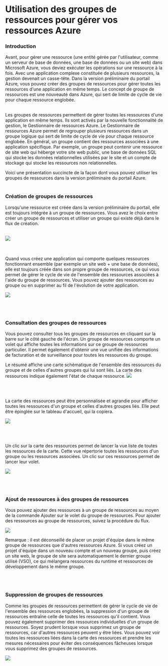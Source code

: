 ﻿<properties urlDisplayName="" pageTitle="Utilisation des groupes de ressources pour gérer vos ressources Azure" metaKeywords="" description="" metaCanonical="" services="" documentationCenter="" title="Using Resource groups to manage your Azure resources" authors="Nafisa Bhojawala"  solutions="" writer="" manager="timlt" editor=""  />

<tags ms.service="multiple" ms.workload="multiple" ms.tgt_pltfrm="ibiza" ms.devlang="na" ms.topic="article" ms.date="12/02/2014" ms.author="davidmu" />


# Utilisation des groupes de ressources pour gérer vos ressources Azure

### Introduction

Avant, pour gérer une ressource (une entité gérée par l'utilisateur, comme un serveur de base de données, une base de données ou un site web) dans Microsoft Azure, vous deviez exécuter les opérations sur une ressource à la fois. Avec une application complexe constituée de plusieurs ressources, la gestion devenait un casse-tête. Dans la version préliminaire du portail Azure, vous pouvez créer des groupes de ressources pour gérer toutes les ressources d'une application en même temps. Le concept de groupe de ressources est une nouveauté dans Azure, qui sert de limite de cycle de vie pour chaque ressource englobée. 
<br><br />

Les groupes de ressources permettent de gérer toutes les ressources d'une application en même temps. Ils sont activés par la nouvelle fonctionnalité de gestion, le Gestionnaire de ressources Azure. Le Gestionnaire de ressources Azure permet de regrouper plusieurs ressources dans un groupe logique qui sert de limite de cycle de vie pour chaque ressource englobée. En général, un groupe contient des ressources associées à une application spécifique. Par exemple, un groupe peut contenir une ressource de site web qui héberge votre site web public, une base de données SQL qui stocke les données relationnelles utilisées par le site et un compte de stockage qui stocke les ressources non relationnelles. 

Voici une présentation succincte de la façon dont vous pouvez utiliser les groupes de ressources dans la version préliminaire du portail Azure. 
<br><br />

### Création de groupes de ressources

Lorsqu'une ressource est créée dans la version préliminaire du portail, elle est toujours intégrée à un groupe de ressources. Vous avez le choix entre créer un groupe de ressources et utiliser un groupe qui existe déjà dans le flux de création. <br><br />

![](http://i.imgur.com/USKkQdW.png)

<br><br />
Quand vous créez une application qui comporte quelques ressources fonctionnant ensemble (par exemple un site web + une base de données), elle est toujours créée dans son propre groupe de ressources, ce qui vous permet de gérer le cycle de vie de l'ensemble des ressources associées à l'aide du groupe de ressources. Vous pouvez ajouter des ressources au groupe ou en supprimer au fil de l'évolution de votre application. 

![](http://i.imgur.com/Me0jbio.png)


<br><br />

### Consultation des groupes de ressources

Vous pouvez consulter tous les groupes de ressources en cliquant sur la barre sur le côté gauche de l'écran. Un groupe de ressources comporte un volet qui affiche toutes les informations sur ce groupe de ressources particulier. Il permet également d'obtenir une vue unifiée des informations de facturation et de surveillance pour toutes les ressources du groupe.

Le résumé affiche une carte schématique de l'ensemble des ressources du groupe et de celles d'autres groupes qui lui sont liés. La carte des ressources indique également l'état de chaque ressource. 
![](http://i.imgur.com/PhJeLZQ.png)

<br><br />

La carte des ressources peut être personnalisée et agrandie pour afficher toutes les ressources d'un groupe et celles d'autres groupes liés. Elle peut être épinglée sur le tableau d'accueil, qui la copiera.

![](http://i.imgur.com/5Wqv2XR.png)

<br><br />

  Un clic sur la carte des ressources permet de lancer la vue liste de toutes les ressources de la carte. Cette vue répertorie toutes les ressources d'un groupe ou les ressources associées. Un clic sur ces ressources permet de lancer leur volet. 

![](http://i.imgur.com/COPjNng.png)




<br><br />

### Ajout de ressources à des groupes de ressources

Vous pouvez ajouter des ressources à un groupe de ressources au moyen de la commande Ajouter sur le volet du groupe de ressources. Pour ajouter des ressources au groupe de ressources, suivez la procédure du flux.

![](http://i.imgur.com/G79kayH.png)

Remarque : il est déconseillé de placer un projet d'équipe dans le même groupe de ressources que d'autres ressources Azure. Si vous créez un projet d'équipe dans un nouveau compte et un nouveau groupe, puis créez un site web, le groupe de site sera automatiquement le dernier groupe utilisé (VSO), ce qui mélangera ressources du runtime et ressources de développement dans le même groupe. 



<br><br />

### Suppression de groupes de ressources

Comme les groupes de ressources permettent de gérer le cycle de vie de l'ensemble des ressources englobées, la suppression d'un groupe de ressources entraîne celle de toutes les ressources qu'il contient. Vous pouvez également supprimer des ressources individuelles d'un groupe de ressources. Soyez prudent lorsque vous supprimez un groupe de ressources, car d'autres ressources peuvent y être liées. Vous pouvez voir toutes les ressources liées dans la carte des ressources et prendre les mesures nécessaires pour éviter des conséquences fâcheuses lorsque vous supprimez des groupes de ressources. 

![](http://i.imgur.com/ZTXoISb.png)

<!--HONumber=35.2-->
